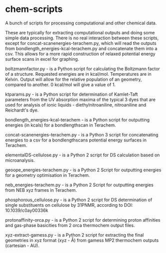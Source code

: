 # chem-scripts
A bunch of scripts for processing computational and other chemical data.

These are typically for extracting computational outputs and doing some simple data processing.
There is no real interaction between these scripts, except for concat-scanenergies-terachem.py, which will read the outputs from bondlength_energies-kcal-terachem.py and concatenate them into a csv. This allows for a more rapid construction of relaxed potential energy surface scans in excel for graphing.

boltzmannfactor.py - is a Python script for calculating the Boltzmann factor of a structure. Requested energies are in kcal/mol. Temperatures are in Kelvin. Output will allow for the relative population of an geometry, compared to another. 0 kcal/mol will give a value of 1.

ktparams.py - is a Python script for determination of Kamlet-Taft parameters from the UV absorption maxima of the typical 3 dyes that are used for analysis of ionic liquids - diethylnitroaniline, nitroaniline and Reichardt's dye.

bondlength_energies-kcal-terachem - is a Python script for outputting energies (in kcals) for a bondlengthscan in Terachem.

concat-scanenergies-terachem.py - is a Python 3 script for concatenating energies to a csv for a bondlengthscans potential energy surfaces in Terachem.

elementalDS-cellulose.py - is a Python 2 script for DS calculation based on microanalysis.

geoope_energies-terachem.py - is a Python 2 Script for outputting energies for a geometry optimisation in Terachem.

neb_energies-terachem.py - is a Python 2 Script for outputting energies from NEB xyz frames in Terachem.

phosphorous_cellulose.py - is a Python 2 script for DS determination of single substituents on cellulose by 31PNMR, according to DOI: 10.1039/c0ay00336k

protonaffinity-orca.py - is a Python 2 script for determining proton affinities and gas-phase basicities from 2 orca thermochem output files.

xyz-extract-gamess.py - is a Python 2 script for extracting the final geometries in xyz format (xyz - Å) from gamess MP2 thermochem outputs (cartesian - AU).
